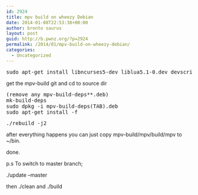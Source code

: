 ```yaml
---
id: 2924
title: mpv build on wheezy Debian
date: 2014-01-08T22:53:38+00:00
author: bronto saurus
layout: post
guid: http://b.pwnz.org/?p=2924
permalink: /2014/01/mpv-build-on-wheezy-debian/
categories:
  - Uncategorized
---
```

<pre>sudo apt-get install libncurses5-dev liblua5.1-0.dev devscripts equivs</pre>

get the mpv-build git and cd to source dir

<pre>(remove any mpv-build-deps**.deb)
mk-build-deps
sudo dpkg -i mpv-build-deps(TAB).deb 
sudo apt-get install -f</pre>

<pre>./rebuild -j2</pre>

after everything happens you can just copy mpv-build/mpv/build/mpv to ~/bin.

done.

p.s To switch to master branch;
  
./update &#8211;master
  
then ./clean and ./build